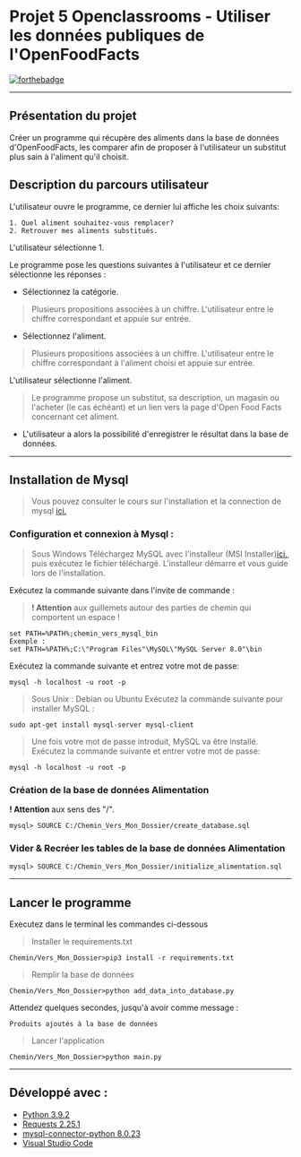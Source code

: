 # Projet 5 Openclassrooms - Utiliser les données publiques de l'OpenFoodFacts
[![forthebadge](https://forthebadge.com/images/badges/made-with-python.svg)](https://forthebadge.com)

--------------------
## Présentation du projet

Créer un programme qui récupère des aliments dans la base de données d'OpenFoodFacts, 
les comparer afin de proposer à l'utilisateur un substitut plus sain à l'aliment qu'il choisit.

## Description du parcours utilisateur

L'utilisateur ouvre le programme, ce dernier lui affiche les choix suivants:
```
1. Quel aliment souhaitez-vous remplacer?
2. Retrouver mes aliments substitués.
```
L'utilisateur sélectionne 1.   

Le programme pose les questions suivantes à l'utilisateur et ce dernier sélectionne les réponses :
* Sélectionnez la catégorie. 
>Plusieurs propositions associées à un chiffre. L'utilisateur entre le chiffre correspondant et appuie sur entrée.

* Sélectionnez l'aliment. 
>Plusieurs propositions associées à un chiffre. L'utilisateur entre le chiffre correspondant à l'aliment choisi et appuie sur entrée.

L'utilisateur sélectionne l'aliment.
>Le programme propose un substitut, sa description, un magasin ou l'acheter (le cas échéant) et un lien vers la page d'Open Food Facts concernant cet aliment.

* L'utilisateur a alors la possibilité d'enregistrer le résultat dans la base de données.
--------------------

## Installation de Mysql

>Vous pouvez consulter le cours sur l'installation et la connection de mysql [ici.](https://openclassrooms.com/fr/courses/1959476-administrez-vos-bases-de-donnees-avec-mysql/1959969-installez-mysql)

### Configuration et connexion à Mysql :
>Sous Windows
Téléchargez MySQL avec l'installeur (MSI Installer)[ici.](https://dev.mysql.com/downloads/mysql/#downloads), puis exécutez le fichier téléchargé. L'installeur démarre et vous guide lors de l'installation.

Exécutez la commande suivante dans l'invite de commande :
>**! Attention** aux guillemets autour des parties de chemin qui comportent un espace !
```
set PATH=%PATH%;chemin_vers_mysql_bin
Exemple :
set PATH=%PATH%;C:\"Program Files"\MySQL\"MySQL Server 8.0"\bin
```

Exécutez la commande suivante et entrez votre mot de passe:
```
mysql -h localhost -u root -p
```
>Sous Unix : Debian ou Ubuntu
Exécutez la commande suivante pour installer MySQL :
```
sudo apt-get install mysql-server mysql-client
```
>Une fois votre mot de passe introduit, MySQL va être installé.
Exécutez la commande suivante et entrer votre mot de passe:
```
mysql -h localhost -u root -p
``` 
### Création de la base de données Alimentation

**! Attention** aux sens des "/".  
```
mysql> SOURCE C:/Chemin_Vers_Mon_Dossier/create_database.sql
```

### Vider & Recréer les tables de la base de données Alimentation
```
mysql> SOURCE C:/Chemin_Vers_Mon_Dossier/initialize_alimentation.sql
```
--------------------

## Lancer le programme

Executez dans le terminal les commandes ci-dessous

>Installer le requirements.txt
```
Chemin/Vers_Mon_Dossier>pip3 install -r requirements.txt
```
>Remplir la base de données
```
Chemin/Vers_Mon_Dossier>python add_data_into_database.py
```
Attendez quelques secondes, jusqu'à avoir comme message :
```
Produits ajoutés à la base de données
```
>Lancer l'application
```
Chemin/Vers_Mon_Dossier>python main.py
```
--------------------

## Développé avec :
* [Python 3.9.2](https://www.python.org/downloads/release/python-392/)
* [Requests 2.25.1](https://pypi.org/project/requests/) 
* [mysql-connector-python 8.0.23](https://pypi.org/project/mysql-connector-python/)
* [Visual Studio Code](https://code.visualstudio.com/download)
